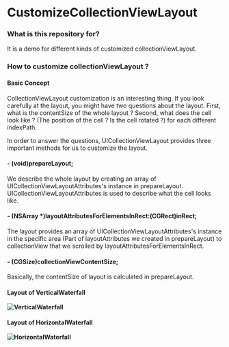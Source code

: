 # CustomizeCollectionViewLayout

### What is this repository for? ###

It is a demo for different kinds of customized collectionViewLayout.


### How to customize collectionViewLayout ?

#### Basic Concept ####

CollectionViewLayout customization is an interesting thing. If you look carefully at the layout, you might have two questions about the layout. First, what is the contentSize of the whole layout ? Second, what does the cell look like ? (The position of the cell ? Is the cell rotated ?) for each different indexPath.

In order to answer the questions, UICollectionViewLayout provides three important methods for us to customize the layout.

#### - (void)prepareLayout; ####

We describe the whole layout by creating an array of UICollectionViewLayoutAttributes's instance in prepareLayout. UICollectionViewLayoutAttributes is used to describe what the cell looks like.

#### - (NSArray *)layoutAttributesForElementsInRect:(CGRect)inRect; ####

The layout provides an array of UICollectionViewLayoutAttributes's instance in the specific area (Part of layoutAttributes we created in prepareLayout) to collectionView that we scrolled by layoutAttributesForElementsInRect.

#### - (CGSize)collectionViewContentSize; ####

Basically, the contentSize of layout is calculated in prepareLayout.

#### Layout of VerticalWaterfall <br/><br/> ![VerticalWaterfall](https://dl.dropboxusercontent.com/u/17691359/screenshots/VerticalWaterfall.gif)
#### Layout of HorizontalWaterfall <br/><br/> ![HorizontalWaterfall](https://dl.dropboxusercontent.com/u/17691359/screenshots/HonrizontalWaterfall.png)
